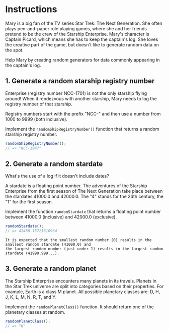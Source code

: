 # Instructions

Mary is a big fan of the TV series Star Trek: The Next Generation.
She often plays pen-and-paper role playing games, where she and her friends pretend to be the crew of the Starship Enterprise.
Mary's character is Captain Picard, which means she has to keep the captain's log.
She loves the creative part of the game, but doesn't like to generate random data on the spot.

Help Mary by creating random generators for data commonly appearing in the captain's log.

## 1. Generate a random starship registry number

Enterprise (registry number NCC-1701) is not the only starship flying around!
When it rendezvous with another starship, Mary needs to log the registry number of that starship.

Registry numbers start with the prefix "NCC-" and then use a number from 1000 to 9999 (both inclusive).

Implement the `randomShipRegistryNumber()` function that returns a random starship registry number.

```javascript
randomShipRegistryNumber();
// => "NCC-1947"
```

## 2. Generate a random stardate

What's the use of a log if it doesn't include dates?

A stardate is a floating point number.
The adventures of the Starship Enterprise from the first season of The Next Generation take place between the stardates 41000.0 and 42000.0.
The "4" stands for the 24th century, the "1" for the first season.

Implement the function `randomStardate` that returns a floating point number between 41000.0 (inclusive) and 42000.0 (exclusive).

```javascript
randomStardate();
// => 41458.15721310934
```

<!-- prettier-ignore -->
~~~exercism/caution
It is expected that the smallest random number (0) results in the smallest random stardate (41000.0) and
the largest random number (just under 1) results in the largest random stardate (41999.999...).
~~~

## 3. Generate a random planet

The Starship Enterprise encounters many planets in its travels.
Planets in the Star Trek universe are split into categories based on their properties.
For example, Earth is a class M planet.
All possible planetary classes are: D, H, J, K, L, M, N, R, T, and Y.

Implement the `randomPlanetClass()` function.
It should return one of the planetary classes at random.

```javascript
randomPlanetClass();
// => "K"
```
